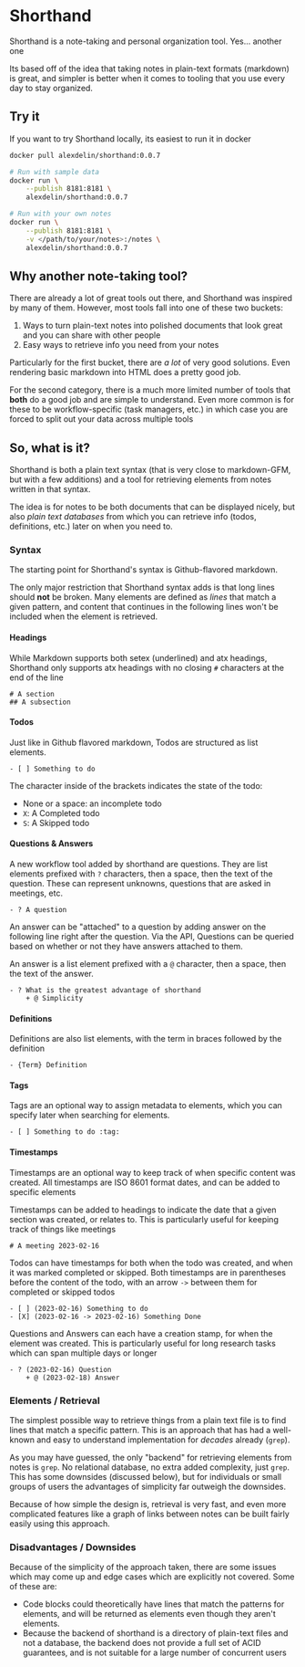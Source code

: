 # Shorthand
Shorthand is a note-taking and personal organization tool. Yes... another one

Its based off of the idea that taking notes in plain-text formats (markdown) is great, and simpler is better when it comes to tooling that you use every day to stay organized. 

## Try it
If you want to try Shorthand locally, its easiest to run it in docker
```bash
docker pull alexdelin/shorthand:0.0.7

# Run with sample data
docker run \
    --publish 8181:8181 \
    alexdelin/shorthand:0.0.7

# Run with your own notes
docker run \
    --publish 8181:8181 \
    -v </path/to/your/notes>:/notes \
    alexdelin/shorthand:0.0.7
```

## Why another note-taking tool?
There are already a lot of great tools out there, and Shorthand was inspired by many of them. However, most tools fall into one of these two buckets:
1. Ways to turn plain-text notes into polished documents that look great and you can share with other people
2. Easy ways to retrieve info you need from your notes

Particularly for the first bucket, there are _a lot_ of very good solutions. Even rendering basic markdown into HTML does a pretty good job. 

For the second category, there is a much more limited number of tools that **both** do a good job and are simple to understand. Even more common is for these to be workflow-specific (task managers, etc.) in which case you are forced to split out your data across multiple tools

## So, what is it?
Shorthand is both a plain text syntax (that is very close to markdown-GFM, but with a few additions) and a tool for retrieving elements from notes written in that syntax.

The idea is for notes to be both documents that can be displayed nicely, but also _plain text databases_ from which you can retrieve info (todos, definitions, etc.) later on when you need to.

### Syntax
The starting point for Shorthand's syntax is Github-flavored markdown. 

The only major restriction that Shorthand syntax adds is that long lines should **not** be broken. Many elements are defined as _lines_ that match a given pattern, and content that continues in the following lines won't be included when the element is retrieved.

#### Headings
While Markdown supports both setex (underlined) and atx headings, Shorthand only supports atx headings with no closing `#` characters at the end of the line

```
# A section
## A subsection
```

#### Todos
Just like in Github flavored markdown, Todos are structured as list elements. 
```
- [ ] Something to do
```
The character inside of the brackets indicates the state of the todo:
- None or a space: an incomplete todo
- `X`: A Completed todo
- `S`: A Skipped todo

#### Questions & Answers
A new workflow tool added by shorthand are questions. They are list elements prefixed with `?` characters, then a space, then the text of the question. These can represent unknowns, questions that are asked in meetings, etc.
```
- ? A question
```
An answer can be "attached" to a question by adding answer on the following line right after the question. Via the API, Questions can be queried based on whether or not they have answers attached to them.

An answer is a list element prefixed with a `@` character, then a space, then the text of the answer.
```
- ? What is the greatest advantage of shorthand
    + @ Simplicity
```

#### Definitions
Definitions are also list elements, with the term in braces followed by the definition
```
- {Term} Definition
```

#### Tags
Tags are an optional way to assign metadata to elements, which you can specify later when searching for elements.

```
- [ ] Something to do :tag:
```

#### Timestamps
Timestamps are an optional way to keep track of when specific content was created. All timestamps are ISO 8601 format dates, and can be added to specific elements

Timestamps can be added to headings to indicate the date that a given section was created, or relates to. This is particularly useful for keeping track of things like meetings
```
# A meeting 2023-02-16
```

Todos can have timestamps for both when the todo was created, and when it was marked completed or skipped. Both timestamps are in parentheses before the content of the todo, with an arrow `->` between them for completed or skipped todos
```
- [ ] (2023-02-16) Something to do
- [X] (2023-02-16 -> 2023-02-16) Something Done
```

Questions and Answers can each have a creation stamp, for when the element was created. This is particularly useful for long research tasks which can span multiple days or longer
```
- ? (2023-02-16) Question
    + @ (2023-02-18) Answer
```

### Elements / Retrieval
The simplest possible way to retrieve things from a plain text file is to find lines that match a specific pattern. This is an approach that has had a well-known and easy to understand implementation for _decades_ already (`grep`).

As you may have guessed, the only "backend" for retrieving elements from notes is `grep`. No relational database, no extra added complexity, just `grep`. This has some downsides (discussed below), but for individuals or small groups of users the advantages of simplicity far outweigh the downsides. 

Because of how simple the design is, retrieval is very fast, and even more complicated features like a graph of links between notes can be built fairly easily using this approach.

### Disadvantages / Downsides
Because of the simplicity of the approach taken, there are some issues which may come up and edge cases which are explicitly not covered. Some of these are:
- Code blocks could theoretically have lines that match the patterns for elements, and will be returned as elements even though they aren't elements.
- Because the backend of shorthand is a directory of plain-text files and not a database, the backend does not provide a full set of ACID guarantees, and is not suitable for a large number of concurrent users
